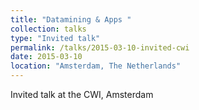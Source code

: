 ```yaml
---
title: "Datamining & Apps "
collection: talks
type: "Invited talk"
permalink: /talks/2015-03-10-invited-cwi
date: 2015-03-10
location: "Amsterdam, The Netherlands"
---
```


Invited talk at the CWI, Amsterdam
